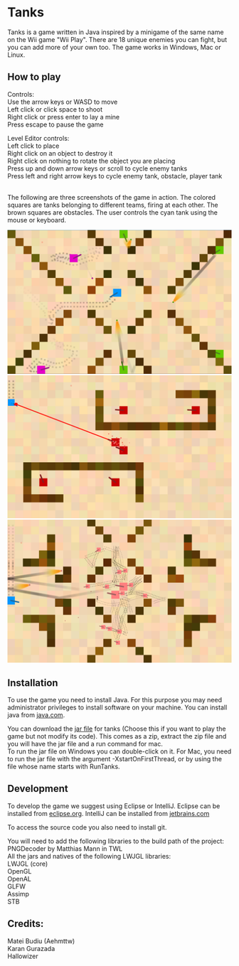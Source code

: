 # Tanks

Tanks is a game written in Java inspired by a minigame of the same name on the Wii game "Wii Play".
There are 18 unique enemies you can fight, but you can add more of your own too.
The game works in Windows, Mac or Linux.

## How to play

Controls: <br>
Use the arrow keys or WASD to move<br>
Left click or click space to shoot<br>
Right click or press enter to lay a mine<br>
Press escape to pause the game<br>

Level Editor controls:<br>
Left click to place<br>
Right click on an object to destroy it<br>
Right click on nothing to rotate the object you are placing<br>
Press up and down arrow keys or scroll to cycle enemy tanks<br>
Press left and right arrow keys to cycle enemy tank, obstacle, player tank<br><br>

The following are three screenshots of the game in action.  The colored squares are
tanks belonging to different teams, firing at each other.  The brown squares are
obstacles.  The user controls the cyan tank using the mouse or keyboard.

![Gameplay](screenshot1.PNG)
![Gameplay](screenshot2.PNG)
![Gameplay](screenshot3.PNG)

## Installation

To use the game you need to install Java.  For this purpose you may need
administrator privileges to install software on your machine.  You can install java 
from [java.com](https://java.com/download).

You can download the [jar file](https://1drv.ms/u/s!AnwBrt306BrJ6XTWxNA18OQna3la) for tanks (Choose this if you want to play the game but not modify its code).
This comes as a zip, extract the zip file and you will have the jar file and a run command for mac.  
To run the jar file on Windows you can double-click on it. For Mac, you need to run the jar file with the
argument -XstartOnFirstThread, or by using the file whose name starts with RunTanks.

## Development

To develop the game we suggest using Eclipse or IntelliJ.  Eclipse can be installed from 
[eclipse.org](http://www.eclipse.org/downloads/).  IntelliJ can be installed from 
[jetbrains.com](https://www.jetbrains.com/idea/download/)<br>

To access the source code you also need to install git.<br>

You will need to add the following libraries to the build path of the project: <br>
PNGDecoder by Matthias Mann in TWL<br>
All the jars and natives of the following LWJGL libraries:<br>
LWJGL (core)<br>
OpenGL<br>
OpenAL<br>
GLFW<br>
Assimp<br>
STB<br>

## Credits:

Matei Budiu (Aehmttw)<br>
Karan Gurazada<br>
Hallowizer
